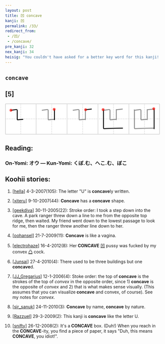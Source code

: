 ```yaml
---
layout: post
title: 凹 concave
kanji: 凹
permalink: /33/
redirect_from:
 - /凹/
 - /concave/
pre_kanji: 32
nex_kanji: 34
heisig: "You couldn't have asked for a better key word for this kanji! Just have a look at it: a perfect image of a <b>concave</b> lens (remembering, of course, that the kanji square off rounded things), complete with its own little &quot;cave.&quot; Now all you have to do is learn how to write it."
---
```


## `concave`

## [5]

<div class="stroke"><img src="../images/E587B9.png" /></div>

## Reading:

### On-Yomi: オウ &mdash; Kun-Yomi: くぼ.む、へこ.む、ぼこ

## Koohii stories:

1) [<a href="http://kanji.koohii.com/profile/hella">hella</a>] 4-3-2007(105): The letter &quot;U&quot; is<strong> concave</strong>ly written. 

2) [<a href="http://kanji.koohii.com/profile/xiteru">xiteru</a>] 9-10-2007(44): <strong>Concave</strong> has a<strong> concave</strong> shape. 

3) [<a href="http://kanji.koohii.com/profile/geekdiva">geekdiva</a>] 30-11-2005(22): Stroke order: I took a step down into the cave. A park ranger threw down a line to me from the opposite top ridge, then waited. My friend went down to the lowest passage to look for me, then the ranger threw another line down to her. 

4) [<a href="http://kanji.koohii.com/profile/oohansel">oohansel</a>] 21-7-2009(11): <strong>Concave</strong> is like a vagina. 

5) [<a href="http://kanji.koohii.com/profile/electrohaze">electrohaze</a>] 16-4-2012(8): Her<strong> CONCAVE</strong>   <a href="http://jisho.org/kanji/details/凹">凹</a>   pussy was fucked by my convex   <a href="http://jisho.org/kanji/details/凸">凸</a>   cock. 

6) [<a href="http://kanji.koohii.com/profile/Junsai">Junsai</a>] 27-4-2010(4): There used to be three buildings but one<strong> concave</strong>d. 

7) [<a href="http://kanji.koohii.com/profile/JJ_Gregarius">JJ_Gregarius</a>] 12-1-2006(4): Stoke order: the top of<strong> concave</strong> is the strokes of the top of <em>convex</em> in the opposite order, since 1)<strong> concave</strong> is the opposite of <em>convex</em> and 2) that is what makes sense visually. (This assumes that you can visualize<strong> concave</strong> and convex, of course). See my notes for <em>convex</em>. 

8) [<a href="http://kanji.koohii.com/profile/sir_sanuk">sir_sanuk</a>] 24-11-2010(3): <strong>Concave</strong> by name,<strong> concave</strong> by nature. 

9) [<a href="http://kanji.koohii.com/profile/Razzuel">Razzuel</a>] 29-3-2009(2): This kanji is<strong> concave</strong> like the letter U. 

10) [<a href="http://kanji.koohii.com/profile/snifty">snifty</a>] 26-12-2008(2): It&#039;s a<strong> CONCAVE</strong> box. (Duh!) When you reach in the<strong> CONCAVE</strong>-ity, you find a piece of paper, it says &quot;Duh, this means<strong> CONCAVE</strong>, you idiot!&quot;. 
